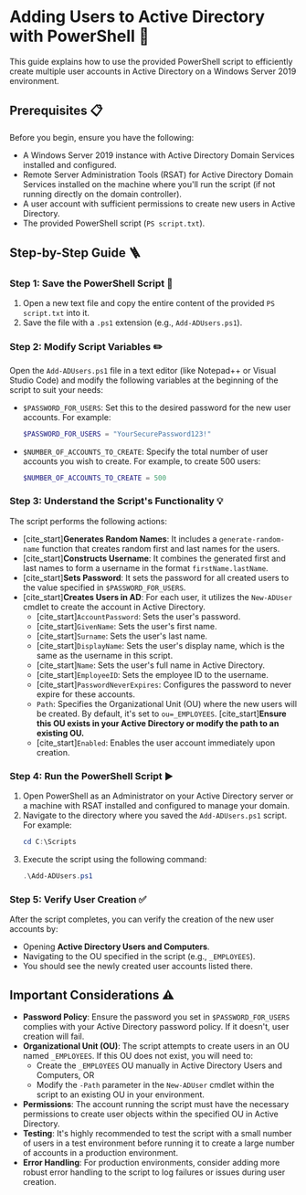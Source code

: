 # Adding Users to Active Directory with PowerShell 🚀

This guide explains how to use the provided PowerShell script to efficiently create multiple user accounts in Active Directory on a Windows Server 2019 environment.

## Prerequisites 📋

Before you begin, ensure you have the following:

* A Windows Server 2019 instance with Active Directory Domain Services installed and configured.
* Remote Server Administration Tools (RSAT) for Active Directory Domain Services installed on the machine where you'll run the script (if not running directly on the domain controller).
* A user account with sufficient permissions to create new users in Active Directory.
* The provided PowerShell script (`PS script.txt`).

## Step-by-Step Guide 🪜

### Step 1: Save the PowerShell Script 💾

1.  Open a new text file and copy the entire content of the provided `PS script.txt` into it.
2.  Save the file with a `.ps1` extension (e.g., `Add-ADUsers.ps1`).

### Step 2: Modify Script Variables ✏️

Open the `Add-ADUsers.ps1` file in a text editor (like Notepad++ or Visual Studio Code) and modify the following variables at the beginning of the script to suit your needs:

* `$PASSWORD_FOR_USERS`: Set this to the desired password for the new user accounts. For example:
    ```powershell
    $PASSWORD_FOR_USERS = "YourSecurePassword123!"
    ```
* `$NUMBER_OF_ACCOUNTS_TO_CREATE`: Specify the total number of user accounts you wish to create. For example, to create 500 users:
    ```powershell
    $NUMBER_OF_ACCOUNTS_TO_CREATE = 500
    ```

### Step 3: Understand the Script's Functionality 💡

The script performs the following actions:

* [cite_start]**Generates Random Names**: It includes a `generate-random-name` function that creates random first and last names for the users. 
* [cite_start]**Constructs Username**: It combines the generated first and last names to form a username in the format `firstName.lastName`. 
* [cite_start]**Sets Password**: It sets the password for all created users to the value specified in `$PASSWORD_FOR_USERS`. 
* [cite_start]**Creates Users in AD**: For each user, it utilizes the `New-ADUser` cmdlet to create the account in Active Directory. 
    * [cite_start]`AccountPassword`: Sets the user's password. 
    * [cite_start]`GivenName`: Sets the user's first name. 
    * [cite_start]`Surname`: Sets the user's last name. 
    * [cite_start]`DisplayName`: Sets the user's display name, which is the same as the username in this script. 
    * [cite_start]`Name`: Sets the user's full name in Active Directory. 
    * [cite_start]`EmployeeID`: Sets the employee ID to the username. 
    * [cite_start]`PasswordNeverExpires`: Configures the password to never expire for these accounts. 
    * `Path`: Specifies the Organizational Unit (OU) where the new users will be created. By default, it's set to `ou=_EMPLOYEES`. [cite_start]**Ensure this OU exists in your Active Directory or modify the path to an existing OU.** 
    * [cite_start]`Enabled`: Enables the user account immediately upon creation. 

### Step 4: Run the PowerShell Script ▶️

1.  Open PowerShell as an Administrator on your Active Directory server or a machine with RSAT installed and configured to manage your domain.
2.  Navigate to the directory where you saved the `Add-ADUsers.ps1` script. For example:
    ```powershell
    cd C:\Scripts
    ```
3.  Execute the script using the following command:
    ```powershell
    .\Add-ADUsers.ps1
    ```

### Step 5: Verify User Creation ✅

After the script completes, you can verify the creation of the new user accounts by:

* Opening **Active Directory Users and Computers**.
* Navigating to the OU specified in the script (e.g., `_EMPLOYEES`).
* You should see the newly created user accounts listed there.

## Important Considerations ⚠️

* **Password Policy**: Ensure the password you set in `$PASSWORD_FOR_USERS` complies with your Active Directory password policy. If it doesn't, user creation will fail.
* **Organizational Unit (OU)**: The script attempts to create users in an OU named `_EMPLOYEES`. If this OU does not exist, you will need to:
    * Create the `_EMPLOYEES` OU manually in Active Directory Users and Computers, OR
    * Modify the `-Path` parameter in the `New-ADUser` cmdlet within the script to an existing OU in your environment.
* **Permissions**: The account running the script must have the necessary permissions to create user objects within the specified OU in Active Directory.
* **Testing**: It's highly recommended to test the script with a small number of users in a test environment before running it to create a large number of accounts in a production environment.
* **Error Handling**: For production environments, consider adding more robust error handling to the script to log failures or issues during user creation.
